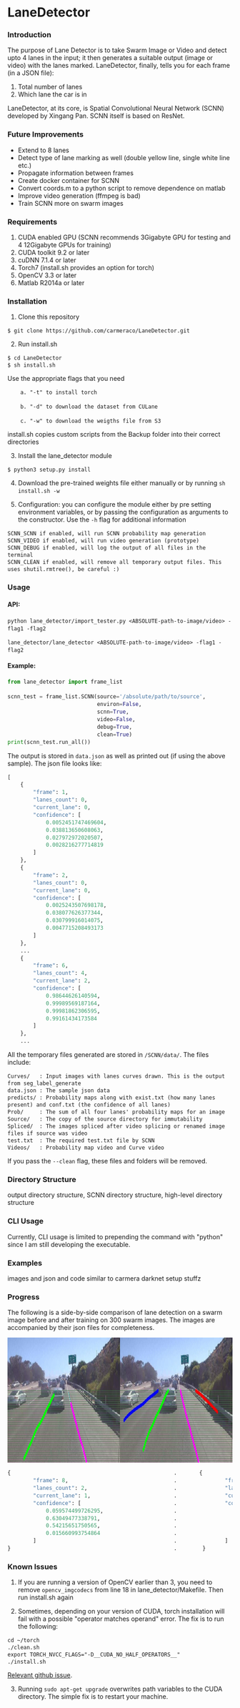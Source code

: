 # LaneDetector

### Introduction
The purpose of Lane Detector is to take Swarm Image or Video and detect upto 4 lanes in the input; it then generates a suitable output (image or video) with the lanes marked. LaneDetector, finally, tells you for each frame (in a JSON file):

1. Total number of lanes
2. Which lane the car is in

LaneDetector, at its core, is Spatial Convolutional Neural Network (SCNN) developed by Xingang Pan. SCNN itself is based on ResNet.

### Future Improvements
- Extend to 8 lanes
- Detect type of lane marking as well (double yellow line, single white line etc.)
- Propagate information between frames
- Create docker container for SCNN
- Convert coords.m to a python script to remove dependence on matlab
- Improve video generation (ffmpeg is bad)
- Train SCNN more on swarm images

### Requirements
1. CUDA enabled GPU (SCNN recommends 3Gigabyte GPU for testing and 4 12Gigabyte GPUs for training)
2. CUDA toolkit 9.2 or later
3. cuDNN 7.1.4 or later
4. Torch7 (install.sh provides an option for torch)
5. OpenCV 3.3 or later
6. Matlab R2014a or later

### Installation
1. Clone this repository
```shell
$ git clone https://github.com/carmeraco/LaneDetector.git
```

2. Run install.sh
```shell
$ cd LaneDetector
$ sh install.sh
```
Use the appropriate flags that you need

		a. "-t" to install torch

		b. "-d" to download the dataset from CULane

		c. "-w" to download the weigths file from S3

install.sh copies custom scripts from the Backup folder into their correct directories

3. Install the lane_detector module
```shell
$ python3 setup.py install
```
4. Download the pre-trained weights file either manually or by running `sh install.sh -w`

5. Configuration: you can configure the module either by pre setting environment variables, or by passing the configuration as arguments to the constructor. Use the `-h` flag for additional information
```
SCNN_SCNN if enabled, will run SCNN probability map generation
SCNN_VIDEO if enabled, will run video generation (prototype)
SCNN_DEBUG if enabled, will log the output of all files in the terminal
SCNN_CLEAN if enabled, will remove all temporary output files. This uses shutil.rmtree(), be careful :)
```

### Usage

#### API:

`python lane_detector/import_tester.py <ABSOLUTE-path-to-image/video> -flag1 -flag2 `

`lane_detector/lane_detector <ABSOLUTE-path-to-image/video> -flag1 -flag2 `

#### Example:
```python
from lane_detector import frame_list

scnn_test = frame_list.SCNN(source='/absolute/path/to/source',
                            environ=False,
                            scnn=True,
                            video=False,
                            debug=True,
                            clean=True)
print(scnn_test.run_all())
```
The output is stored in `data.json` as well as printed out (if using the above sample). The json file looks like:
```python
[
    {
        "frame": 1,
        "lanes_count": 0,
        "current_lane": 0,
        "confidence": [
            0.0052451747469604,
            0.038813650608063,
            0.027972972020507,
            0.0028216277714819
        ]
    },
    {
        "frame": 2,
        "lanes_count": 0,
        "current_lane": 0,
        "confidence": [
            0.0025243507698178,
            0.038077626377344,
            0.030799916014075,
            0.0047715208493173
        ]
    },
    ...
    {
        "frame": 6,
        "lanes_count": 4,
        "current_lane": 2,
        "confidence": [
            0.98644626140594,
            0.99989569187164,
            0.99981862306595,
            0.99161434173584
        ]
    },
    ...
```
All the temporary files generated are stored in `/SCNN/data/`.
The files include:
```
Curves/   : Input images with lanes curves drawn. This is the output from seg_label_generate  
data.json : The sample json data
predicts/ : Probability maps along with exist.txt (how many lanes present) and conf.txt (the confidence of all lanes)
Prob/     : The sum of all four lanes' probability maps for an image
Source/   : The copy of the source directory for immutability
Spliced/  : The images spliced after video splicing or renamed image files if source was video
test.txt  : The required test.txt file by SCNN
Videos/   : Probability map video and Curve video
```	
If you pass the `--clean` flag, these files and folders will be removed.

### Directory Structure
output directory structure, SCNN directory structure, high-level directory structure

### CLI Usage
Currently, CLI usage is limited to prepending the command with "python" since I am still developing the executable.

### Examples
images and json and code similar to carmera darknet setup stuffz

### Progress

The following is a side-by-side comparison of lane detection on a swarm image before and after training on 300 swarm images. The images are accompanied by their json files for completeness.

<img align="middle" width="700" height="280" src="PrevsPost.jpg">   

```python
{                                                   .       {
        "frame": 8,                                 .               "frame": 8,    
        "lanes_count": 2,                           .               "lanes_count": 4,
        "current_lane": 1,                          .               "current_lane": 2,
        "confidence": [                             .               "confidence": [ 
            0.059574499726295,                      .                   0.80903887748718,
            0.63049477338791,                       .                   0.99919158220291,
            0.54215651750565,                       .                   0.99907290935516,
            0.015660993754864                       .                   0.89027565717697
        ]                                           .               ]
}                                                   .        }
```

### Known Issues

1. If you are running a version of OpenCV earlier than 3, you need to remove `opencv_imgcodecs` from line 18 in lane_detector/Makefile. Then run install.sh again

2. Sometimes, depending on your version of CUDA, torch installation will fail with a possible "operator matches operand" error. The fix is to run the following:
```shell
cd ~/torch
./clean.sh
export TORCH_NVCC_FLAGS="-D__CUDA_NO_HALF_OPERATORS__"
./install.sh
```
[Relevant github issue](https://github.com/torch/cutorch/issues/797).

3. Running `sudo apt-get upgrade` overwrites path variables to the CUDA directory. The simple fix is to restart your machine.